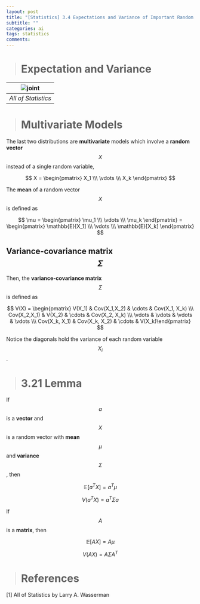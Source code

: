 ```yaml
---
layout: post
title: "[Statistics] 3.4 Expectations and Variance of Important Random Variables"
subtitle: ""
categories: ai
tags: statistics
comments:
---
```


> # Expectation and Variance

| ![joint](..//assets/img/MATH/statistics/ch3_1.png) |
| :------------------------------------------------: |
|                _All of Statistics_                 |

> # Multivariate Models

The last two distributions are **multivariate** models which involve a **random vector** $$X$$ instead of a single random variable,

$$ X = \begin{pmatrix} X_1 \\\ \vdots \\\ X_k \end{pmatrix} $$

The **mean** of a random vector $$X$$ is defined as

$$ \mu = \begin{pmatrix} \mu_1 \\\ \vdots \\\ \mu_k \end{pmatrix} = \begin{pmatrix} \mathbb{E}[X_1] \\\ \vdots \\\ \mathbb{E}[X_k] \end{pmatrix} $$

## Variance-covariance matrix $$\Sigma$$

Then, the **variance-covariance matrix** $$\Sigma$$ is defined as

$$ V(X) = \begin{pmatrix} V(X_1) & Cov(X_1,X_2) & \cdots & Cov(X_1, X_k) \\\ Cov(X_2,X_1) & V(X_2) & \cdots & Cov(X_2, X_k) \\\ \vdots & \vdots & \vdots & \vdots \\\ Cov(X_k, X_1) & Cov(X_k, X_2) & \cdots & V(X_k)\end{pmatrix} $$

Notice the diagonals hold the variance of each random variable $$X_i$$.

> # 3.21 Lemma

If $$a$$ is a **vector** and $$X$$ is a random vector with **mean** $$\mu$$ and **variance** $$\Sigma$$, then

$$ \mathbb{E}[a^TX]=a^T\mu $$

$$ V(a^TX)=a^T \Sigma a $$

If $$A$$ is a **matrix**, then

$$ \mathbb{E}[AX]=A\mu $$

$$ V(AX)=A \Sigma A^T $$

> # References

[1] All of Statistics by Larry A. Wasserman
